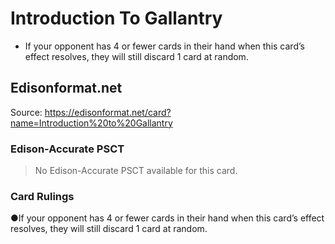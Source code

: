 # Introduction To Gallantry

*   If your opponent has 4 or fewer cards in their hand when this card’s effect resolves, they will still discard 1 card at random.

## Edisonformat.net

Source: https://edisonformat.net/card?name=Introduction%20to%20Gallantry

### Edison-Accurate PSCT

> No Edison-Accurate PSCT available for this card.

### Card Rulings

●If your opponent has 4 or fewer cards in their hand when this card’s effect resolves, they will still discard 1 card at random.
            